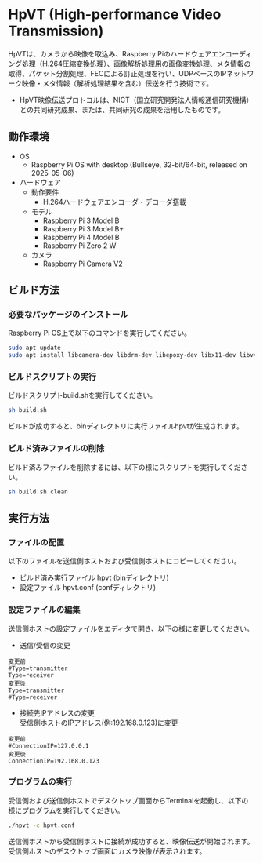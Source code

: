 # HpVT (High-performance Video Transmission)
HpVTは、カメラから映像を取込み、Raspberry Piのハードウェアエンコーディング処理（H.264圧縮変換処理）、画像解析処理用の画像変換処理、メタ情報の取得、パケット分割処理、FECによる訂正処理を行い、UDPベースのIPネットワーク映像・メタ情報（解析処理結果を含む）伝送を行う技術です。
- HpVT映像伝送プロトコルは、NICT（国立研究開発法人情報通信研究機構）との共同研究成果、または、共同研究の成果を活用したものです。

## 動作環境
- OS
  - Raspberry Pi OS with desktop (Bullseye, 32-bit/64-bit, released on 2025-05-06)
- ハードウェア
  - 動作要件
    - H.264ハードウェアエンコーダ・デコーダ搭載
  - モデル
    - Raspberry Pi 3 Model B
    - Raspberry Pi 3 Model B+
    - Raspberry Pi 4 Model B
    - Raspberry Pi Zero 2 W
  - カメラ
    - Raspberry Pi Camera V2

## ビルド方法

### 必要なパッケージのインストール

Raspberry Pi OS上で以下のコマンドを実行してください。

```sh
sudo apt update
sudo apt install libcamera-dev libdrm-dev libepoxy-dev libx11-dev libv4l-dev
```

### ビルドスクリプトの実行
ビルドスクリプトbuild.shを実行してください。

```sh
sh build.sh
```

ビルドが成功すると、binディレクトリに実行ファイルhpvtが生成されます。

### ビルド済みファイルの削除
ビルド済みファイルを削除するには、以下の様にスクリプトを実行してください。

```sh
sh build.sh clean
```

## 実行方法

### ファイルの配置

以下のファイルを送信側ホストおよび受信側ホストにコピーしてください。

- ビルド済み実行ファイル hpvt (binディレクトリ)
- 設定ファイル hpvt.conf (confディレクトリ)

### 設定ファイルの編集

送信側ホストの設定ファイルをエディタで開き、以下の様に変更してください。

- 送信/受信の変更
```
変更前
#Type=transmitter
Type=receiver
変更後
Type=transmitter
#Type=receiver
```

- 接続先IPアドレスの変更  
受信側ホストのIPアドレス(例:192.168.0.123)に変更
```
変更前
#ConnectionIP=127.0.0.1
変更後
ConnectionIP=192.168.0.123
```

### プログラムの実行

受信側および送信側ホストでデスクトップ画面からTerminalを起動し、以下の様にプログラムを実行してください。

```sh
./hpvt -c hpvt.conf
```

送信側ホストから受信側ホストに接続が成功すると、映像伝送が開始されます。  
受信側ホストのデスクトップ画面にカメラ映像が表示されます。
